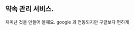 약속 관리 서비스.
----------------------------------------------------
재미난 것을 만들어 볼께요.
google 과 연동되지만 구글보다 편하게